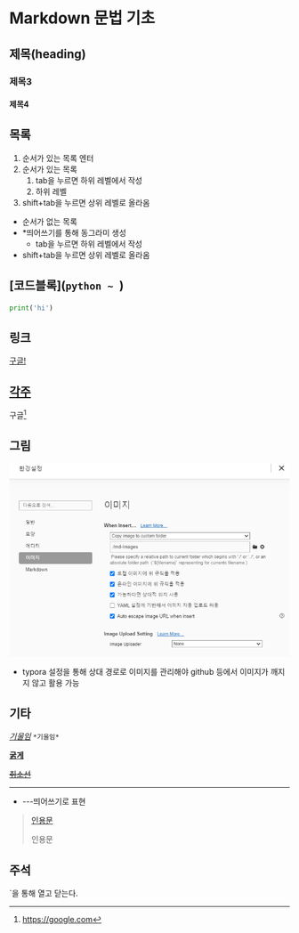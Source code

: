 # Markdown 문법 기초

## 제목(heading)

### 제목3

#### 제목4

## 목록

1. 순서가 있는 목록 엔터
2. 순서가 있는 목록
   1. tab을 누르면 하위 레벨에서 작성
   2. 하위 레벨
3. shift+tab을 누르면 상위 레벨로 올라옴

* 순서가 없는 목록
* *띄어쓰기를 통해 동그라미 생성
  * tab을 누르면 하위 레벨에서 작성
* shift+tab을 누르면 상위 레벨로 올라옴

## [코드블록](```python ~ ```)

```python
print('hi')
```

## 링크

[구글!](https://google.com)

## [각주]([^1])

구글[^1]

[^1]: https://google.com

 ## 그림

![md-images](md-images/md-images.PNG)

* typora 설정을 통해 상대 경로로 이미지를 관리해야 github 등에서 이미지가 깨지지 않고 활용 가능

## 기타

[*기울임*](*기울임*)          `*기울임*`

[**굵게**](**굵게**)

[~~취소선~~](~~취소선~~)

---

* ---띄어쓰기로 표현

> [인용문](>)
>
> 인용문

## 주석

`을 통해 열고 닫는다.



